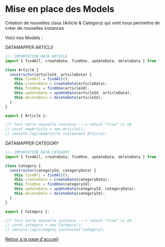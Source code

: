 # Mise en place des Models

Création de nouvelles class (Article & Category) qui vont nous permettre de créer de nouvelles instances

Voici nos Models :

*DATAMAPPER ARTICLE*

```js
//~ IMPORTATION DATA ARTICLE
import { findAll, createData, findOne, updateData, deleteData } from '../datamapper/article.js';

class Article {
  constructor(articleId, articleData) {
    this.findAll = findAll();
    this.createData = createData(articleData);
    this.findOne = findOne(articleId);
    this.updateData = updateData(articleId, articleData);
    this.deleteData = deleteData(articleId);
  }
}

export { Article };

//? Test notre nouvelle instance ---> return "true" si ok
// const newArticle = new Article();
// console.log(newArticle instanceof Article);
```

*DATAMAPPER CATEGORY*


```js
//~ IMPORTATION DATA CATEGORY
import { findAll, createData, findOne, updateData, deleteData } from '../datamapper/category.js';

class Category {
  constructor(categoryId, categoryData) {
    this.findAll = findAll();
    this.createData = createData(categoryData);
    this.findOne = findOne(categoryId);
    this.updateData = updateData(categoryId, categoryData);
    this.deleteData = deleteData(categoryId);
  }
}

export { Category };

//? Test notre nouvelle instance ---> return "true" si ok
// const category = new Category();
// console.log(category instanceof Category);
```

[Retour à la page d'accueil](../README.md)